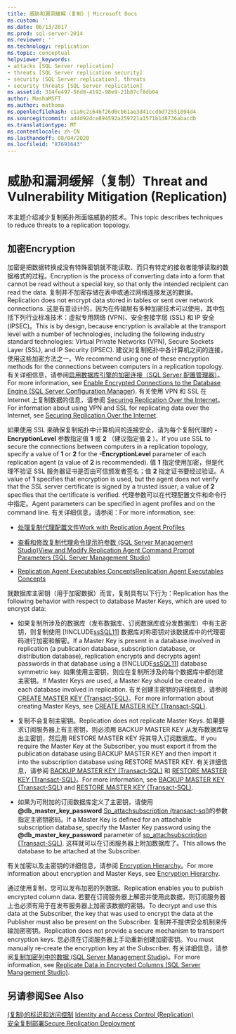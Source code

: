 ```yaml
---
title: 威胁和漏洞缓解（复制）| Microsoft Docs
ms.custom: ''
ms.date: 06/13/2017
ms.prod: sql-server-2014
ms.reviewer: ''
ms.technology: replication
ms.topic: conceptual
helpviewer_keywords:
- attacks [SQL Server replication]
- threats [SQL Server replication security]
- security [SQL Server replication], threats
- security threats [SQL Server replication]
ms.assetid: 314fe497-56d8-4192-98e9-21b87cf8db04
author: MashaMSFT
ms.author: mathoma
ms.openlocfilehash: c1a9c2c646f26d0cb61ae3d41ccdbd72551094d4
ms.sourcegitcommit: ad4d92dce894592a259721a1571b1d8736abacdb
ms.translationtype: MT
ms.contentlocale: zh-CN
ms.lasthandoff: 08/04/2020
ms.locfileid: "87691643"
---
```

# <a name="threat-and-vulnerability-mitigation-replication"></a><span data-ttu-id="e60f1-102">威胁和漏洞缓解（复制）</span><span class="sxs-lookup"><span data-stu-id="e60f1-102">Threat and Vulnerability Mitigation (Replication)</span></span>
  <span data-ttu-id="e60f1-103">本主题介绍减少复制拓扑所面临威胁的技术。</span><span class="sxs-lookup"><span data-stu-id="e60f1-103">This topic describes techniques to reduce threats to a replication topology.</span></span>  
  
## <a name="encryption"></a><span data-ttu-id="e60f1-104">加密</span><span class="sxs-lookup"><span data-stu-id="e60f1-104">Encryption</span></span>  
 <span data-ttu-id="e60f1-105">加密是把数据转换成没有特殊密钥就不能读取、而只有特定的接收者能够读取的数据格式的过程。</span><span class="sxs-lookup"><span data-stu-id="e60f1-105">Encryption is the process of converting data into a form that cannot be read without a special key, so that only the intended recipient can read the data.</span></span> <span data-ttu-id="e60f1-106">复制并不加密存储在表中或通过网络连接发送的数据。</span><span class="sxs-lookup"><span data-stu-id="e60f1-106">Replication does not encrypt data stored in tables or sent over network connections.</span></span> <span data-ttu-id="e60f1-107">这是有意设计的，因为在传输层有多种加密技术可以使用，其中包括下列行业标准技术：虚拟专用网络 (VPN)、安全套接字层 (SSL) 和 IP 安全 (IPSEC)。</span><span class="sxs-lookup"><span data-stu-id="e60f1-107">This is by design, because encryption is available at the transport level with a number of technologies, including the following industry standard technologies: Virtual Private Networks (VPN), Secure Sockets Layer (SSL), and IP Security (IPSEC).</span></span> <span data-ttu-id="e60f1-108">建议对复制拓扑中各计算机之间的连接，使用这些加密方法之一。</span><span class="sxs-lookup"><span data-stu-id="e60f1-108">We recommend using one of these encryption methods for the connections between computers in a replication topology.</span></span> <span data-ttu-id="e60f1-109">有关详细信息，请参阅[启用数据库引擎的加密连接（SQL Server 配置管理器）](../../../database-engine/configure-windows/enable-encrypted-connections-to-the-database-engine.md)。</span><span class="sxs-lookup"><span data-stu-id="e60f1-109">For more information, see [Enable Encrypted Connections to the Database Engine &#40;SQL Server Configuration Manager&#41;](../../../database-engine/configure-windows/enable-encrypted-connections-to-the-database-engine.md).</span></span> <span data-ttu-id="e60f1-110">有关使用 VPN 和 SSL 在 Internet 上复制数据的信息，请参阅 [Securing Replication Over the Internet](securing-replication-over-the-internet.md)。</span><span class="sxs-lookup"><span data-stu-id="e60f1-110">For information about using VPN and SSL for replicating data over the Internet, see [Securing Replication Over the Internet](securing-replication-over-the-internet.md).</span></span>  
  
 <span data-ttu-id="e60f1-111">如果使用 SSL 来确保复制拓扑中计算机间的连接安全，请为每个复制代理的 **-EncryptionLevel** 参数指定值 **1** 或 **2** （建议指定值 **2** ）。</span><span class="sxs-lookup"><span data-stu-id="e60f1-111">If you use SSL to secure the connections between computers in a replication topology, specify a value of **1** or **2** for the **-EncryptionLevel** parameter of each replication agent (a value of **2** is recommended).</span></span> <span data-ttu-id="e60f1-112">值 **1** 指定使用加密，但是代理不验证 SSL 服务器证书是否由可信颁发者签名；值 **2** 指定证书要经过验证。</span><span class="sxs-lookup"><span data-stu-id="e60f1-112">A value of **1** specifies that encryption is used, but the agent does not verify that the SSL server certificate is signed by a trusted issuer; a value of **2** specifies that the certificate is verified.</span></span> <span data-ttu-id="e60f1-113">代理参数可以在代理配置文件和命令行中指定。</span><span class="sxs-lookup"><span data-stu-id="e60f1-113">Agent parameters can be specified in agent profiles and on the command line.</span></span> <span data-ttu-id="e60f1-114">有关详细信息，请参阅：</span><span class="sxs-lookup"><span data-stu-id="e60f1-114">For more information, see:</span></span>  
  
-   [<span data-ttu-id="e60f1-115">处理复制代理配置文件</span><span class="sxs-lookup"><span data-stu-id="e60f1-115">Work with Replication Agent Profiles</span></span>](../agents/replication-agent-profiles.md)  
  
-   [<span data-ttu-id="e60f1-116">查看和修改复制代理命令提示符参数 (SQL Server Management Studio)</span><span class="sxs-lookup"><span data-stu-id="e60f1-116">View and Modify Replication Agent Command Prompt Parameters &#40;SQL Server Management Studio&#41;</span></span>](../agents/view-and-modify-replication-agent-command-prompt-parameters.md)  
  
-   [<span data-ttu-id="e60f1-117">Replication Agent Executables Concepts</span><span class="sxs-lookup"><span data-stu-id="e60f1-117">Replication Agent Executables Concepts</span></span>](../concepts/replication-agent-executables-concepts.md)  
  
 <span data-ttu-id="e60f1-118">就数据库主密钥（用于加密数据）而言，复制具有以下行为：</span><span class="sxs-lookup"><span data-stu-id="e60f1-118">Replication has the following behavior with respect to database Master Keys, which are used to encrypt data:</span></span>  
  
-   <span data-ttu-id="e60f1-119">如果复制所涉及的数据库（发布数据库、订阅数据库或分发数据库）中有主密钥，则复制使用 [!INCLUDE[ssSQL11](../../../includes/sssql11-md.md)] 数据库对称密钥对该数据库中的代理密码进行加密和解密。</span><span class="sxs-lookup"><span data-stu-id="e60f1-119">If a Master Key is present in a database involved in replication (a publication database, subscription database, or distribution database), replication encrypts and decrypts agent passwords in that database using a [!INCLUDE[ssSQL11](../../../includes/sssql11-md.md)] database symmetric key.</span></span> <span data-ttu-id="e60f1-120">如果使用主密钥，则应在复制所涉及的每个数据库中都创建主密钥。</span><span class="sxs-lookup"><span data-stu-id="e60f1-120">If Master Keys are used, a Master Key should be created in each database involved in replication.</span></span> <span data-ttu-id="e60f1-121">有关创建主密钥的详细信息，请参阅 [CREATE MASTER KEY &#40;Transact-SQL&#41;](/sql/t-sql/statements/create-master-key-transact-sql)。</span><span class="sxs-lookup"><span data-stu-id="e60f1-121">For more information about creating Master Keys, see [CREATE MASTER KEY &#40;Transact-SQL&#41;](/sql/t-sql/statements/create-master-key-transact-sql).</span></span>  
  
-   <span data-ttu-id="e60f1-122">复制不会复制主密钥。</span><span class="sxs-lookup"><span data-stu-id="e60f1-122">Replication does not replicate Master Keys.</span></span> <span data-ttu-id="e60f1-123">如果要求订阅服务器上有主密钥，则必须用 BACKUP MASTER KEY 从发布数据库导出主密钥，然后用 RESTORE MASTER KEY 将其导入订阅数据库。</span><span class="sxs-lookup"><span data-stu-id="e60f1-123">If you require the Master Key at the Subscriber, you must export it from the publication database using BACKUP MASTER KEY and then import it into the subscription database using RESTORE MASTER KEY.</span></span> <span data-ttu-id="e60f1-124">有关详细信息，请参阅 [BACKUP MASTER KEY &#40;Transact-SQL&#41;](/sql/t-sql/statements/backup-master-key-transact-sql) 和 [RESTORE MASTER KEY &#40;Transact-SQL&#41;](/sql/t-sql/statements/restore-master-key-transact-sql)。</span><span class="sxs-lookup"><span data-stu-id="e60f1-124">For more information, see [BACKUP MASTER KEY &#40;Transact-SQL&#41;](/sql/t-sql/statements/backup-master-key-transact-sql) and [RESTORE MASTER KEY &#40;Transact-SQL&#41;](/sql/t-sql/statements/restore-master-key-transact-sql).</span></span>  
  
-   <span data-ttu-id="e60f1-125">如果为可附加的订阅数据库定义了主密钥，请使用 **@db_master_key_password** [Sp_attachsubscription &#40;transact-sql&#41;](/sql/relational-databases/system-stored-procedures/sp-attachsubscription-transact-sql)的参数指定主密钥密码。</span><span class="sxs-lookup"><span data-stu-id="e60f1-125">If a Master Key is defined for an attachable subscription database, specify the Master Key password using the **@db_master_key_password** parameter of [sp_attachsubscription &#40;Transact-SQL&#41;](/sql/relational-databases/system-stored-procedures/sp-attachsubscription-transact-sql).</span></span> <span data-ttu-id="e60f1-126">这样就可以在订阅服务器上附加数据库了。</span><span class="sxs-lookup"><span data-stu-id="e60f1-126">This allows the database to be attached at the Subscriber.</span></span>  
  
 <span data-ttu-id="e60f1-127">有关加密以及主密钥的详细信息，请参阅 [Encryption Hierarchy](../../security/encryption/encryption-hierarchy.md)。</span><span class="sxs-lookup"><span data-stu-id="e60f1-127">For more information about encryption and Master Keys, see [Encryption Hierarchy](../../security/encryption/encryption-hierarchy.md).</span></span>  
  
 <span data-ttu-id="e60f1-128">通过使用复制，您可以发布加密的列数据。</span><span class="sxs-lookup"><span data-stu-id="e60f1-128">Replication enables you to publish encrypted column data.</span></span> <span data-ttu-id="e60f1-129">若要在订阅服务器上解密并使用此数据，则订阅服务器上也必须有用于在发布服务器上加密该数据的密钥。</span><span class="sxs-lookup"><span data-stu-id="e60f1-129">To decrypt and use this data at the Subscriber, the key that was used to encrypt the data at the Publisher must also be present on the Subscriber.</span></span> <span data-ttu-id="e60f1-130">复制并不提供安全机制来传输加密密钥。</span><span class="sxs-lookup"><span data-stu-id="e60f1-130">Replication does not provide a secure mechanism to transport encryption keys.</span></span> <span data-ttu-id="e60f1-131">您必须在订阅服务器上手动重新创建加密密钥。</span><span class="sxs-lookup"><span data-stu-id="e60f1-131">You must manually re-create the encryption key at the Subscriber.</span></span> <span data-ttu-id="e60f1-132">有关详细信息，请参阅[复制加密列中的数据 &#40;SQL Server Management Studio&#41;](replicate-data-in-encrypted-columns-sql-server-management-studio.md)。</span><span class="sxs-lookup"><span data-stu-id="e60f1-132">For more information, see [Replicate Data in Encrypted Columns &#40;SQL Server Management Studio&#41;](replicate-data-in-encrypted-columns-sql-server-management-studio.md).</span></span>  
  
## <a name="see-also"></a><span data-ttu-id="e60f1-133">另请参阅</span><span class="sxs-lookup"><span data-stu-id="e60f1-133">See Also</span></span>  
 <span data-ttu-id="e60f1-134">[&#40;复制&#41;的标识和访问控制](identity-and-access-control-replication.md) </span><span class="sxs-lookup"><span data-stu-id="e60f1-134">[Identity and Access Control &#40;Replication&#41;](identity-and-access-control-replication.md) </span></span>  
 [<span data-ttu-id="e60f1-135">安全复制部署</span><span class="sxs-lookup"><span data-stu-id="e60f1-135">Secure Replication Deployment</span></span>](view-and-modify-replication-security-settings.md)  
  
  
